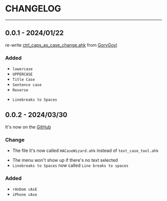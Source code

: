 <!-- CHANGELOG.md -->
<!-- Followed https://common-changelog.org/ -->

# CHANGELOG

---

## 0.0.1 - 2024/01/22

re-write [ctrl_caps_as_case_change.ahk](https://github.com/GorvGoyl/Autohotkey-Scripts-Windows/blob/master/ctrl_caps_as_case_change.ahk) from [GorvGoyl](https://github.com/GorvGoyl)

### Added
- `lowercase`
- `UPPERCASE`
- `Title Case`
- `Sentence case`
- `Reverse`

+ `Linebreaks to Spaces`


## 0.0.2 - 2024/03/30
It's now on the [GitHub](https://github.com/GhostShadow0316/HACaseWizard)

### Change
+ The file it's now called `HACaseWizard.ahk` instead of `text_case_tool.ahk`
- The menu won't show up if there's no text selected
- `Linebreaks to Spaces` now called `Line breaks to spaces`

### Added
- `rAnDom cAsE`
- `iPhone cAse`
